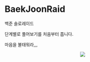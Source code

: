 # BaekJoonRaid
백준 솔로레이드

단계별로 풀어보기를 처음부터 풉니다.

마음을 불태워라,,,


 <p align = "center">
 <img src = "https://github.com/NCTp/BaekJoonRaid/assets/45461452/74f90e37-a3bc-4149-98ce-e8eee3cd3add">
 </p>
